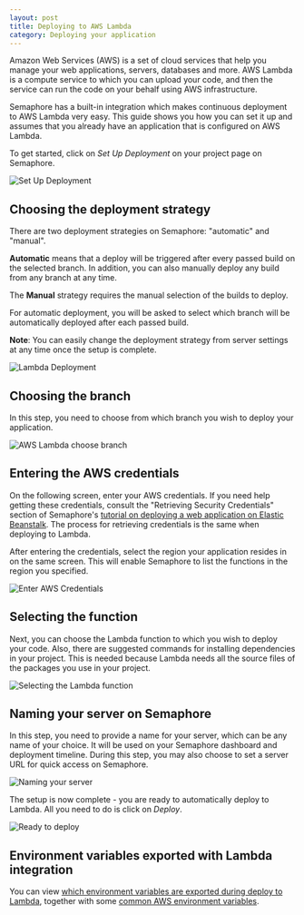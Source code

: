 ```yaml
---
layout: post
title: Deploying to AWS Lambda
category: Deploying your application
---
```


Amazon Web Services (AWS) is a set of cloud services that help you manage your
web applications, servers, databases and more. AWS Lambda is a compute service
to which you can upload your code, and then the service can run the code on
your behalf using AWS infrastructure.

Semaphore has a built-in integration which makes continuous deployment to AWS
Lambda very easy. This guide shows you how you can set it up and assumes that
you already have an application that is configured on AWS Lambda.

To get started, click on _Set Up Deployment_ on your project page on Semaphore.

<img src="https://d2l3jyjp24noqc.cloudfront.net/uploads/image/img/256/Screen_Shot_2015-12-16_at_4.20.48_PM.png"
alt="Set Up Deployment" class="img-responsive img-bordered">

## Choosing the deployment strategy

There are two deployment strategies on Semaphore: "automatic" and "manual".

**Automatic** means that a deploy will be triggered after every passed build on
the selected branch. In addition, you can also manually deploy any build from
any branch at any time.

The **Manual** strategy requires the manual selection of the builds to deploy.

For automatic deployment, you will be asked to select which branch will be
automatically deployed after each passed build.

**Note**: You can easily change the deployment strategy from server settings at
any time once the setup is complete.

<img src="https://d2l3jyjp24noqc.cloudfront.net/uploads/image/img/221/Screen_Shot_2015-12-11_at_9.24.17_AM.png"
alt="Lambda Deployment " class="img-responsive img-bordered">

## Choosing the branch

In this step, you need to choose from which branch you wish to deploy your
application.

<img src="https://d2l3jyjp24noqc.cloudfront.net/uploads/image/img/223/Screen_Shot_2015-12-11_at_9.24.29_AM.png"
alt="AWS Lambda choose branch" class="img-responsive img-bordered">

## Entering the AWS credentials

On the following screen, enter your AWS credentials. If you need help getting
these credentials, consult the "Retrieving Security Credentials" section of
Semaphore's <a href="https://semaphoreci.com/community/tutorials/how-to-deploy-a-ruby-on-rails-application-to-elastic-beanstalk-with-semaphore" alt="How to Deploy a Ruby on Rails Application to Elastic Beanstalk with Semaphore">
tutorial on deploying a web application on Elastic Beanstalk</a>. The process for
retrieving credentials is the same when deploying to Lambda.

After entering the credentials, select the region your application resides in
on the same screen. This will enable Semaphore to list the functions in the
region you specified.

<img src="https://d2l3jyjp24noqc.cloudfront.net/uploads/image/img/224/Screen_Shot_2015-12-11_at_9.24.55_AM.png"
alt="Enter AWS Credentials" class="img-responsive img-bordered">

## Selecting the function

Next, you can choose the Lambda function to which you wish to deploy your code.
Also, there are suggested commands for installing dependencies in your project.
This is needed because Lambda needs all the source files of the packages you
use in your project.

<img src="https://d2l3jyjp24noqc.cloudfront.net/uploads/image/img/225/Screen_Shot_2015-12-11_at_9.25.29_AM.png"
alt="Selecting the Lambda function" class="img-responsive img-bordered">

## Naming your server on Semaphore

In this step, you need to provide a name for your server, which can be any name
of your choice. It will be used on your Semaphore dashboard and deployment
timeline. During this step, you may also choose to set a server URL for quick
access on Semaphore.

<img src="https://d2l3jyjp24noqc.cloudfront.net/uploads/image/img/226/Screen_Shot_2015-12-11_at_9.26.02_AM.png"
alt="Naming your server" class="img-responsive img-bordered">

The setup is now complete - you are ready to automatically deploy to Lambda.
All you need to do is click on _Deploy_.

<img src="https://d2l3jyjp24noqc.cloudfront.net/uploads/image/img/227/Screen_Shot_2015-12-11_at_9.26.14_AM.png"
alt="Ready to deploy" class="img-responsive img-bordered">

## Environment variables exported with Lambda integration

You can view [which environment variables are exported during deploy to Lambda](/docs/available-environment-variables.html#aws-lambda-variables),
together with some [common AWS environment variables](/docs/available-environment-variables.html#common-aws-variables).
